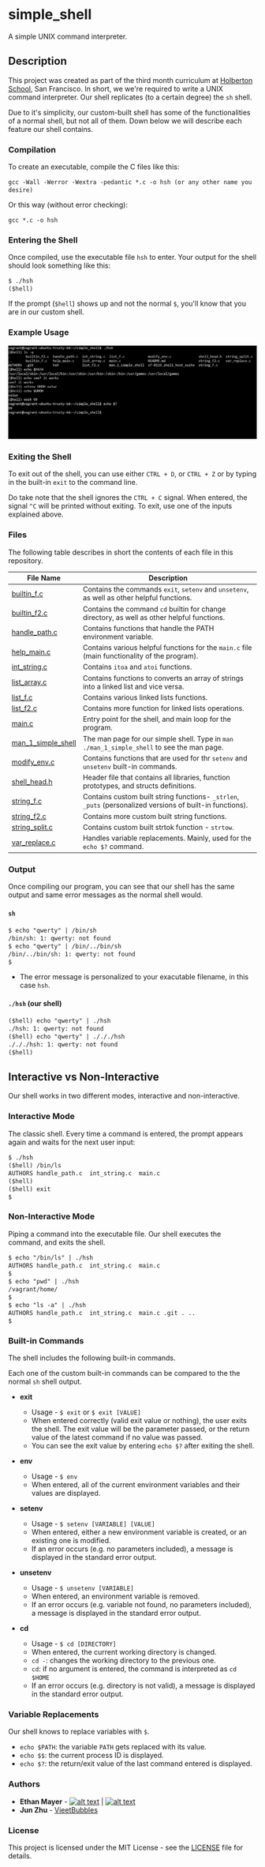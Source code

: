 # simple_shell
A simple UNIX command interpreter.
## Description
This project was created as part of the third month curriculum at [Holberton School](https://www.holbertonschool.com/), San Francisco. In short, we we're required to write a UNIX command interpreter. Our shell replicates (to a certain degree) the `sh` shell. 

Due to it's simplicity, our custom-built shell has some of the functionalities of a normal shell, but not all of them. Down below we will describe each feature our shell contains.

### Compilation
To create an executable, compile the C files like this:
```
gcc -Wall -Werror -Wextra -pedantic *.c -o hsh (or any other name you desire)
```
Or this way (without error checking):
```
gcc *.c -o hsh
```
### Entering the Shell
Once compiled, use the executable file `hsh` to enter. Your output for the shell should look something like this:
```
$ ./hsh
($hell) 
```

If the prompt (`$hell`) shows up and not the normal `$`, you'll know that you are in our custom shell.

### Example Usage
![Shell Example](images/shell-example.png)


### Exiting the Shell
To exit out of the shell, you can use either `CTRL + D`, or `CTRL + Z` or by typing in the built-in `exit` to the command line.

Do take note that the shell ignores the `CTRL + C` signal. When entered, the signal `^C` will be printed without exiting. To exit, use one of the inputs explained above. 

### Files
The following table describes in short the contents of each file in this repository.


File Name | Description
--- | ---
[builtin_f.c](https://github.com/ethanpasta/simple_shell/blob/master/builtin_f.c) | Contains the commands `exit`, `setenv` and `unsetenv`, as well as other helpful functions.
[builtin_f2.c](https://github.com/ethanpasta/simple_shell/blob/master/builtin_f2.c) | Contains the command `cd` builtin for change directory, as well as other helpful functions.
[handle_path.c](https://github.com/ethanpasta/simple_shell/blob/master/handle_path.c) | Contains functions that handle the PATH environment variable.
[help_main.c](https://github.com/ethanpasta/simple_shell/blob/master/help_main.c) | Contains various helpful functions for the `main.c` file (main functionality of the program). 
[int_string.c](https://github.com/ethanpasta/simple_shell/blob/master/int_string.c) | Contains `itoa` and `atoi` functions.
[list_array.c](https://github.com/ethanpasta/simple_shell/blob/master/list_array.c) | Contains functions to converts an array of strings into a linked list and vice versa.
[list_f.c](https://github.com/ethanpasta/simple_shell/blob/B/list_f.c) | Contains various linked lists functions.
[list_f2.c](https://github.com/ethanpasta/simple_shell/blob/B/list_f2.c) | Contains more function for linked lists operations.
[main.c](https://github.com/ethanpasta/simple_shell/blob/master/main.c) | Entry point for the shell, and main loop for the program.
[man_1_simple_shell](https://github.com/ethanpasta/simple_shell/blob/master/man_1_simple_shell) | The man page for our simple shell. Type in `man ./man_1_simple_shell` to see the man page.
[modify_env.c](https://github.com/ethanpasta/simple_shell/blob/master/modify_env.c) | Contains functions that are used for thr `setenv` and `unsetenv` built-in commands.
[shell_head.h](https://github.com/ethanpasta/simple_shell/blob/master/shell_head.h) | Header file that contains all libraries, function prototypes, and structs definitions.
[string_f.c](https://github.com/ethanpasta/simple_shell/blob/master/string_f.c) | Contains custom built string functions- `_strlen`, `_puts` (personalized versions of built-in functions).
[string_f2.c](https://github.com/ethanpasta/simple_shell/blob/B/string_f2.c) | Contains more custom built string functions.
[string_split.c](https://github.com/ethanpasta/simple_shell/blob/master/string_split.c) | Contains custom built strtok function - `strtow`.
[var_replace.c](https://github.com/ethanpasta/simple_shell/blob/master/var_replace.c) | Handles variable replacements. Mainly, used for the `echo $?` command.

### Output
Once compiling our program, you can see that our shell has the same output and same error messages as the normal shell would.
#### `sh`
```
$ echo "qwerty" | /bin/sh
/bin/sh: 1: qwerty: not found
$ echo "qwerty" | /bin/../bin/sh
/bin/../bin/sh: 1: qwerty: not found
$
```
* The error message is personalized to your exacutable filename, in this case `hsh`.
#### `./hsh` (our shell)
```
($hell) echo "qwerty" | ./hsh
./hsh: 1: qwerty: not found
($hell) echo "qwerty" | ./././hsh
./././hsh: 1: qwerty: not found
($hell)
```
## Interactive vs Non-Interactive
Our shell works in two different modes, interactive and non-interactive.

### Interactive Mode
The classic shell. Every time a command is entered, the prompt appears again and waits for the next user input:
```
$ ./hsh
($hell) /bin/ls
AUTHORS handle_path.c  int_string.c  main.c
($hell)
($hell) exit
$
```

### Non-Interactive Mode
Piping a command into the executable file. Our shell executes the command, and exits the shell. 
```
$ echo "/bin/ls" | ./hsh
AUTHORS handle_path.c  int_string.c  main.c
$
$ echo "pwd" | ./hsh
/vagrant/home/
$
$ echo "ls -a" | ./hsh
AUTHORS handle_path.c  int_string.c  main.c .git . ..
$
```
### Built-in Commands
The shell includes the following built-in commands.

Each one of the custom built-in commands can be compared to the the normal `sh` shell output.
* **exit**
  * Usage - `$ exit` or `$ exit [VALUE]`
  * When entered correctly (valid exit value or nothing), the user exits the shell. The exit value will be the parameter passed, or the return value of the latest command if no value was passed.
  * You can see the exit value by entering `echo $?` after exiting the shell.

* **env**
  * Usage - `$ env`
  * When entered, all of the current environment variables and their values are displayed.

* **setenv**
  * Usage - `$ setenv [VARIABLE] [VALUE]`
  * When entered, either a new environment variable is created, or an existing one is modified.
  * If an error occurs (e.g. no parameters included), a message is displayed in the standard error output.

* **unsetenv**
  * Usage - `$ unsetenv [VARIABLE]`
  * When entered, an environment variable is removed.
  * If an error occurs (e.g. variable not found, no parameters included), a message is displayed in the standard error output.

* **cd**
  * Usage - `$ cd [DIRECTORY]`
  * When entered, the current working directory is changed.
  * `cd -`: changes the working directory to the previous one.
  * `cd`: if no argument is entered, the command is interpreted as `cd $HOME`
  * If an error occurs (e.g. directory is not valid), a message is displayed in the standard error output.

### Variable Replacements
Our shell knows to replace variables with `$`.
  * `echo $PATH`: the variable `PATH` gets replaced with its value.
  * `echo $$`: the current process ID is displayed.
  * `echo $?`: the return/exit value of the last command entered is displayed.

[1.2]: http://i.imgur.com/wWzX9uB.png (twitter)
[6.2]: http://i.imgur.com/9I6NRUm.png (github)
[1]: http://www.twitter.com/eitanmayer57
[6]: http://www.github.com/ethanpasta

### Authors
- **Ethan Mayer** - [![alt text][1.2]][1] | [![alt text][6.2]][6]
- **Jun Zhu** - [VieetBubbles](https://github.com/VieetBubbles)

### License
This project is licensed under the MIT License - see the [LICENSE](LICENSE) file for details.
